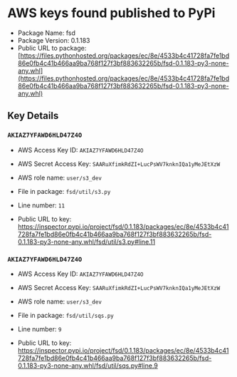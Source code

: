 # AWS keys found published to PyPi

* Package Name: fsd
* Package Version: 0.1.183
* Public URL to package: [https://files.pythonhosted.org/packages/ec/8e/4533b4c41728fa7fe1bd86e0fb4c41b466aa9ba768f127f3bf883632265b/fsd-0.1.183-py3-none-any.whl](https://files.pythonhosted.org/packages/ec/8e/4533b4c41728fa7fe1bd86e0fb4c41b466aa9ba768f127f3bf883632265b/fsd-0.1.183-py3-none-any.whl)

## Key Details

### `AKIAZ7YFAWD6HLD47Z4O`

* AWS Access Key ID: `AKIAZ7YFAWD6HLD47Z4O`
* AWS Secret Access Key: `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` 
* AWS role name: `user/s3_dev`
* File in package: `fsd/util/s3.py`
* Line number: `11`

* Public URL to key: https://inspector.pypi.io/project/fsd/0.1.183/packages/ec/8e/4533b4c41728fa7fe1bd86e0fb4c41b466aa9ba768f127f3bf883632265b/fsd-0.1.183-py3-none-any.whl/fsd/util/s3.py#line.11



### `AKIAZ7YFAWD6HLD47Z4O`

* AWS Access Key ID: `AKIAZ7YFAWD6HLD47Z4O`
* AWS Secret Access Key: `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` 
* AWS role name: `user/s3_dev`
* File in package: `fsd/util/sqs.py`
* Line number: `9`

* Public URL to key: https://inspector.pypi.io/project/fsd/0.1.183/packages/ec/8e/4533b4c41728fa7fe1bd86e0fb4c41b466aa9ba768f127f3bf883632265b/fsd-0.1.183-py3-none-any.whl/fsd/util/sqs.py#line.9


